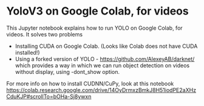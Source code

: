 # YoloV3 on Google Colab, for videos
This Jupyter notebook explains how to run YOLO on Google Colab, for videos. 
It solves two problems
- Installing CUDA on Google Colab. (Looks like Colab does not have CUDA installed!)
- Using a forked version of YOLO - https://github.com/AlexeyAB/darknet/ which provides a way in which 
we can run object detection on videos without display, using -dont_show option.

For more info on how to install CUDNN/CuPy, look at this notebook
https://colab.research.google.com/drive/14OyDrmxzBmkJ8H51iodPE2aXHzCduKJP#scrollTo=bOHa-Sj8ywxn
